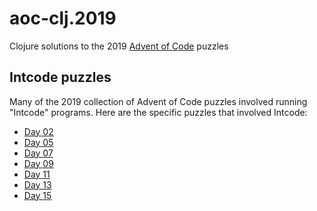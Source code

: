 # aoc-clj.2019

Clojure solutions to the 2019 [Advent of Code](https://adventofcode.org) puzzles

## Intcode puzzles

Many of the 2019 collection of Advent of Code puzzles involved running
"Intcode" programs. Here are the specific puzzles that involved Intcode:

* [Day 02](day02.clj)
* [Day 05](day03.clj)
* [Day 07](day07.clj)
* [Day 09](day09.clj)
* [Day 11](day11.clj)
* [Day 13](day13.clj)
* [Day 15](day15.clj)